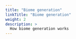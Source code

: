 ```yaml
---
title: "Biome generation"
linkTitle: "Biome generation"
weight: 2
description: >
  How biome generation works
---
```



